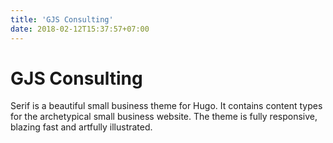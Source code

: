 ```yaml
---
title: 'GJS Consulting'
date: 2018-02-12T15:37:57+07:00
---
```


# GJS Consulting

Serif is a beautiful small business theme for Hugo. It contains content types for the archetypical small business website. The theme is fully responsive, blazing fast and artfully illustrated.

